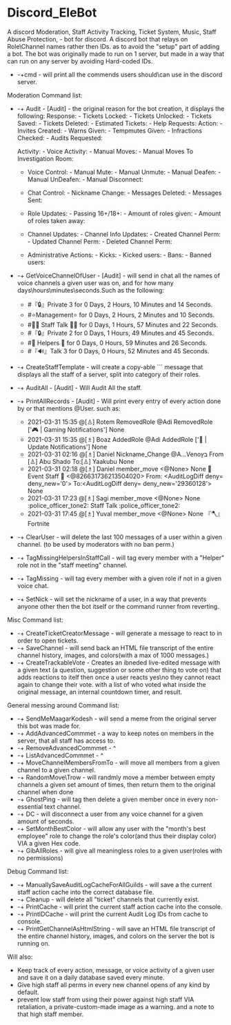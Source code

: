 # Discord_EleBot
A discord Moderation, Staff Activity Tracking, Ticket System, Music, Staff Abuse Protection, - bot for discord.
A discord bot that relays on Role\Channel names rather then IDs. as to avoid the "setup" part of adding a bot.
The bot was originally made to run on 1 server, but made in a way that can run on any server by avoiding Hard-coded IDs.


- -+cmd - will print all the commends users should\can use in the discord server.

Moderation Command list:    
- -+ Audit - [Audit] - the original reason for the bot creation, it displays the following:
   Response:
      - Tickets Locked:
      - Tickets Unlocked: 
      - Tickets Saved: 
      - Tickets Deleted: 
      - Estimated Tickets: 
      - Help Requests: 
   Action:
      - Invites Created: 
      - Warns Given: 
      - Tempmutes Given: 
      - Infractions Checked: 
      - Audits Requested: 
   
   Activity:
      - Voice Activity: 
          - Manual Moves: 
          - Manual Moves To Investigation Room: 
   
   - Voice Control: 
          - Manual Mute:
          - Manual Unmute:
          - Manual Deafen:
          - Manual UnDeafen:
          - Manual Disconnect: 
   
   - Chat Control: 
          - Nickname Change: 
          - Messages Deleted: 
          - Messages Sent: 
   
   - Role Updates:
          - Passing 16+/18+: 
          - Amount of roles given: 
          - Amount of roles taken away: 
   
   - Channel Updates: 
          - Channel Info Updates: 
          - Created Channel Perm: 
          - Updated Channel Perm: 
          - Deleted Channel Perm: 
   
   - Administrative Actions: 
          - Kicks: 
          - Kicked users: 
          - Bans: 
          - Banned users:

- -+ GetVoiceChannelOfUser - [Audit] -  will send in chat all the names of voice channels a given user was on, and for how many days\hours\minutes\seconds.Such as the following:
  - #『🔒』Private 3    for 0 Days, 2 Hours, 10 Minutes and 14 Seconds.
  - #⭐Management⭐    for 0 Days, 2 Hours, 2 Minutes and 10 Seconds.
  - #👮🏼 Staff Talk 👮🏼    for 0 Days, 1 Hours, 57 Minutes and 22 Seconds.
  - #『🔒』Private 2    for 0 Days, 1 Hours, 49 Minutes and 45 Seconds.
  - #💫 Helpers 💫    for 0 Days, 0 Hours, 59 Minutes and 26 Seconds.
  - #『🔊』Talk 3    for 0 Days, 0 Hours, 52 Minutes and 45 Seconds.
     
- -+ CreateStaffTemplate - will create a copy-able ``` message that displays all the staff of a server, split into category of their roles.
- -+ AuditAll - [Audit] - Will Audit All the staff.
- -+ PrintAllRecords - [Audit] - Will print every entry of every action done by or that mentions @User. such as:
    - 2021-03-31 15:35 @[♙] Rotem RemovedRole @Adi RemovedRole [':video_game: | Gaming Notifications'] None
    - 2021-03-31 15:35 @[♗] Boaz AddedRole @Adi AddedRole [':mega: | Update Notifications'] None
    - 2021-03-31 02:16 @[♗] Daniel Nickname_Change @A...Venoבץ From [♙] Abu Shado To:[♙] Yaakubu None
    - 2021-03-31 02:18 @[♗] Daniel member_move <@None> None :confetti_ball: Event Staff :confetti_ball: <@826631736213504020> From: <AuditLogDiff deny=<Permissions value=0>                                                                                             deny_new='0'> To:<AuditLogDiff deny=<Permissions value=29360128> deny_new='29360128'> None
    - 2021-03-31 17:23 @[♗] Sagi member_move <@None> None :police_officer_tone2: Staff Talk :police_officer_tone2:
    - 2021-03-31 17:45 @[♗] Yuval member_move <@None> None 『:axe:』Fortnite
    
- -+ ClearUser - will delete the last 100 messages of a user within a given channel. (to be used by moderators with no ban perm.)
- -+ TagMissingHelpersInStaffCall - will tag every member with a "Helper" role not in the "staff meeting" channel.
- -+ TagMissing - will tag every member with a given role if not in a given voice chat.
- -+ SetNick - will set the nickname of a user, in a way that prevents anyone other then the bot itself or the command runner from reverting.
   
   
Misc Command list:
- -+ CreateTicketCreatorMessage - will generate a message to react to in order to open tickets.
- -+ SaveChannel - will send back an HTML file transcript of the entire channel history, images, and colors(with a max of 1000 messages.)
- -+ CreateTrackableVote - Creates an ibneded live-edited message with a given text (a question, suggestion or some other thing to vote on) that adds reactions to itelf then once a user reacts yes\no they cannot react again to change their vote. with a list of who voted what inside the original message, an internal countdown timer, and result.



General messing around Command list:
- -+ SendMeMaagarKodesh - will send a meme from the original server this bot was made for.
- -+ AddAdvancedCommmet - a way to keep notes on members in the server, that all staff has access to.
- -+ RemoveAdvancedCommmet - ^
- -+ ListAdvancedCommmet - ^
- -+ MoveChannelMembersFromTo - will move all members from a given channel to a given channel.
- -+ RandomMove\Trow - will randmly move a member between empty channels a given set amount of times, then return them to the original channel when done
- -+ GhostPing - will tag then delete a given member once in every non-essential text channel.
- -+ DC - will disconnect a user from any voice channel for a given amount of seconds.
- -+ SetMonthBestColor - will allow any user with the "month's best employee" role to change the role's color(and thus their display color) VIA a given Hex code.
- -+ GibAllRoles - will give all meaningless roles to a given user(roles with no permissions)



Debug Command list:
- -+ ManuallySaveAuditLogCacheForAllGuilds -  will save a the current staff action cache into the correct database file.
- -+ Cleanup - will delete all "ticket" channels that currently exist.
- -+ PrintCache - will print the current staff action cache into the console.
- -+ PrintIDCache - will print the current Audit Log IDs from cache to console.
- -+ PrintGetChannelAsHtmlString - will save an HTML file transcript of the entire channel history, images, and colors on the server the bot is running on.




Will also:
- Keep track of every action, message, or voice activity of a given user and save it on a daily database saved every minute.
- Give high staff all perms in every new channel opens of any kind by default.
- prevent low staff from using their power against high staff VIA retaliation, a private-custom-made image as a warning. and a note to that high staff member.
